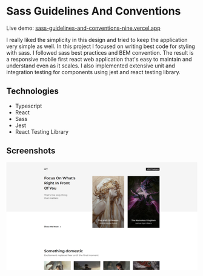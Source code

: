 # Sass Guidelines And Conventions

Live demo: [sass-guidelines-and-conventions-nine.vercel.app](https://sass-guidelines-and-conventions-nine.vercel.app)

I really liked the simplicity in this design and tried to keep the application very simple as well. In this project I focused on writing best code for styling with sass. I followed sass best practices and BEM convention. The result is a responsive mobile first react web application that's easy to maintain and understand even as it scales. I also implemented extensive unit and integration testing for components using jest and react testing library.

## Technologies

- Typescript
- React
- Sass
- Jest
- React Testing Library

## Screenshots

![Feature 1 Demo](src/assets/screenshot.png)
